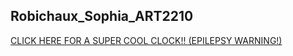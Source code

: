 ## Robichaux_Sophia_ART2210
[CLICK HERE FOR A SUPER COOL CLOCK!! (EPILEPSY WARNING!)](https://sophiarobichaux.github.io/Robichaux_Sophia_ART2210-1/Clock_Project/Clock_Project.html)
